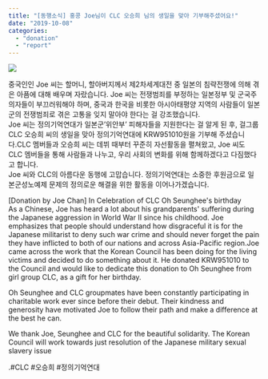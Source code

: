 ```yaml
---
title: "[동행소식] 홍콩 Joe님이 CLC 오승희 님의 생일을 맞아 기부해주셨어요!"
date: "2019-10-08"
categories: 
  - "donation"
  - "report"
---
```


![](http://womenandwar.net/kr/wp-content/uploads/2019/10/01-1024x566.jpg)

중국인인 Joe 씨는 할머니, 할아버지께서 제2차세계대전 중 일본의 침략전쟁에 의해 겪은 아픔에 대해 배우며 자랐습니다. Joe 씨는 전쟁범죄를 부정하는 일본정부 및 군국주의자들이 부끄러워해야 하며, 중국과 한국을 비롯한 아시아태평양 지역의 사람들이 일본군의 전쟁범죄로 겪은 고통을 잊지 말아야 한다는 걸 강조했습니다.  
Joe 씨는 정의기억연대가 일본군’위안부’ 피해자들을 지원한다는 걸 알게 된 후, 걸그룹 CLC 오승희 씨의 생일을 맞아 정의기억연대에 KRW951010원을 기부해 주셨습니다.CLC 멤버들과 오승희 씨는 데뷔 때부터 꾸준히 자선활동을 펼쳐왔고, Joe 씨도 CLC 멤버들을 통해 사람들과 나누고, 우리 사회의 변화를 위해 함께하겠다고 다짐했다고 합니다.  
Joe 씨와 CLC의 아름다운 동행에 고맙습니다. 정의기억연대는 소중한 후원금으로 일본군성노예제 문제의 정의로운 해결을 위한 활동을 이어나가겠습니다.

  
\[Donation by Joe Chan\] In Celebration of CLC Oh Seunghee's birthday  
As a Chinese, Joe has heard a lot about his grandparents' suffering during the Japanese aggression in World War II since his childhood. Joe emphasizes that people should understand how disgraceful it is for the Japanese militarist to deny such war crime and should never forget the pain they have inflicted to both of our nations and across Asia-Pacific region.Joe came across the work that the Korean Council has been doing for the living victims and decided to do something about it. He donated KRW951010 to the Council and would like to dedicate this donation to Oh Seunghee from girl group CLC, as a gift for her birthday.

  
Oh Seunghee and CLC groupmates have been constantly participating in charitable work ever since before their debut. Their kindness and generosity have motivated Joe to follow their path and make a difference at the best he can.

  
We thank Joe, Seunghee and CLC for the beautiful solidarity. The Korean Council will work towards just resolution of the Japanese military sexual slavery issue

.#CLC #오승희 #정의기억연대
